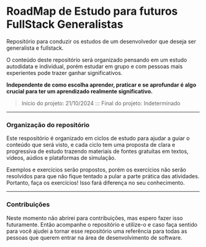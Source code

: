 # RoadMap de Estudo para futuros FullStack Generalistas

Repositório para conduzir os estudos de um desenvolvedor que deseja ser generalista e fullstack.

O conteúdo deste repositório será organizado pensando em um estudo autodidata e individual, porém estudar em grupo e com pessoas mais experientes pode trazer ganhar significativos. 

__Independente de como escolha aprender, praticar e se aprofundar é algo crucial para ter um aprendizado realmente significativo.__

> Início do projeto: 21/10/2024 ::: 
> Final do projeto: Indeterminado

---

### Organização do repositório

Este respositório é organizado em ciclos de estudo para ajudar a guiar o conteúdo que será visto, e cada ciclo tem uma proposta de clara e progressiva de estudo trazendo materiais de fontes gratuítas em textos, vídeos, aúdios e plataformas de simulação.

Exemplos e exercícios serão propostos, porém os exercícios não serão resolvidos para que não fique tentado a pular a parte prática das atividades. Portanto, faça os exercícios! Isso fará diferença no seu conhecimento.

---

### Contribuições

Neste momento não abrirei para contribuições, mas espero fazer isso futuramente. Então acompanhe o repositório e utilize-o e caso faça sentido para você ajudei a tornar esse repositório uma referência para todas as pessoas que querem entrar na área de desenvolvimento de software.

